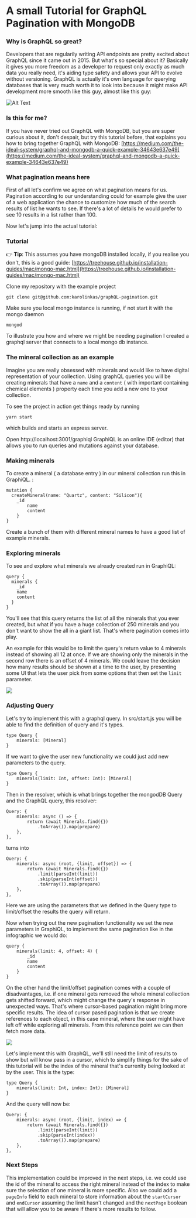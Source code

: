 # A small Tutorial for GraphQL Pagination with MongoDB

### Why is GraphQL so great?
Developers that are regularily writing API endpoints are pretty excited about GraphQL since it came out in 2015. But what's so special about it? Basically it gives you more freedom as a developer to request only exactly as much data you really need, it's aiding type safety and allows your API to evolve without versioning. GraphQL is actually it's own language for querying databases that is very much worth it to look into because it might make API development more smooth like this guy, almost like this guy:

![Alt Text](images/smooth.gif)

### Is this for me?
If you have never tried out GraphQL with MongoDB, but you are super curious about it, don't despair, but try this tutorial before, that explains you how to bring together GraphQL with MongoDB: [https://medium.com/the-ideal-system/graphql-and-mongodb-a-quick-example-34643e637e49](https://medium.com/the-ideal-system/graphql-and-mongodb-a-quick-example-34643e637e49)

### What pagination means here
First of all let's confirm we agree on what pagination means for us. Pagination according to our understanding could for example give the user of a web application the chance to customize how much of the search results of list he wants to see. If there's a lot of details he would prefer to see 10 results in a list rather than 100.

Now let's jump into the actual tutorial:

### Tutorial

:point_right: **Tip**:
This assumes you have mongoDB installed locally, if you realise you don't, this is a good guide: [https://treehouse.github.io/installation-guides/mac/mongo-mac.html](https://treehouse.github.io/installation-guides/mac/mongo-mac.html)

Clone my repository with the example project

```console
git clone git@github.com:karolinkas/graphQL-pagination.git
```
Make sure you local mongo instance is running, if not start it with the mongo daemon

    mongod

To illustrate you how and where we might be needing pagination I created a graphql server that connects to a local mongo db instance.

### The mineral collection as an example
Imagine you are really obsessed with minerals and would like to have digital representation of your collection. Using graphQL queries you will be creating minerals that have a `name` and a `content`
( with important containing chemical elements ) property each time you add a new one to your collection.

To see the project in action get things ready by running

    yarn start
   which builds and starts an express server.

Open http://localhost:3001/graphiql
GraphiQL is an online IDE (editor) that allows you to run queries and mutations against your database.

### Making minerals
To create a mineral ( a database entry ) in our mineral collection run this in GraphiQL. :

    mutation {
      createMineral(name: "Quartz", content: "Silicon"){
        _id
    		name
    		content
    	}
    }

Create a bunch of them with different mineral names to have a good list of example minerals.

### Exploring minerals
To see and explore what minerals we already created run in GraphiQL:

    query {
      minerals {
        _id
        name
        content
      }
    }

You'll see that this query returns the list of all the minerals that you ever created, but what if you have a huge collection of 250 minerals and you don't want to show the all in a giant list.
That's where pagination comes into play.


An example for this would be to limit the query's return value to 4 minerals instead of showing all 12 at once. If we are showing only the minerals in the second row there is an offset of 4 minerals. We could leave the decision how many results should be shown at a time to the user, by presenting some UI that lets the user pick from some options that then set the `limit` parameter.


![](images/limit.png?raw=true)

### Adjusting Query
Let's try to implement this with a graphql query.
In src/start.js you will be able to find the definition of query and it's types.

    type Query {
    	minerals: [Mineral]
    }

If we want to give the user new functionality we could just add new parameters to the query.

    type Query {
    	minerals(limit: Int, offset: Int): [Mineral]
    }

Then in the resolver, which is what brings together the mongodDB Query and the GraphQL query,
this resolver:

    Query: {
        minerals: async () => {
            return (await Minerals.find({})
                .toArray()).map(prepare)
        },
    },

turns into

    Query: {
        minerals: async (root, {limit, offset}) => {
            return (await Minerals.find({})
                .limit(parseInt(limit))
                .skip(parseInt(offset))
                .toArray()).map(prepare)
        },
    },

Here we are using the parameters that we defined in the Query type to limit/offset the results the query will return.

Now when trying out the new pagination functionality we set the new parameters in GraphiQL, to implement the same pagination like in the infographic we would do:

    query {
	    minerals(limit: 4, offset: 4) {
		    _id
		    name
		    content
	    }
    }

On the other hand the limit/offset pagination comes with a couple of disadvantages, i.e. if one mineral gets removed the whole mineral collection gets shifted forward, which might change the query's response in unexpected ways. That's where cursor-based pagination might bring more specific results. The idea of cursor pased pagination is that we create references to each object, in this case mineral, where the user might have left off while exploring all minerals. From this reference point we can then fetch more data.

![](images/cursor.png?raw=true)

Let's implement this with GraphQL, we'll still need the limit of results to show but will know pass in a cursor, which to simplify things for the sake of this tutorial will be the index of the mineral that's currenlty being looked at by the user. This is the type:

    type Query {
    	minerals(limit: Int, index: Int): [Mineral]
    }

And the query will now be:

    Query: {
        minerals: async (root, {limit, index) => {
            return (await Minerals.find({})
                .limit(parseInt(limit))
                .skip(parseInt(index))
                .toArray()).map(prepare)
        },
    },


### Next Steps
This implementation could be improved in the next steps, i.e. we could use the id of the mineral to access the right mineral instead of the index to make sure the selection of one mineral is more specific. Also we could add a `pageInfo` field to each mineral to store information about the `startCursor` and `endCursor` assuming the limit hasn't changed and the `nextPage` boolean that will allow you to be aware if there's more results to follow.



